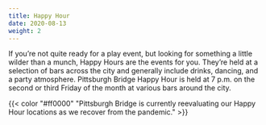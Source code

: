 ```yaml
---
title: Happy Hour
date: 2020-08-13
weight: 2
---
```


If you’re not quite ready for a play event, but looking for something a little wilder than a munch, Happy Hours are the events for you. They’re held at a selection of bars across the city and generally include drinks, dancing, and a party atmosphere. Pittsburgh Bridge Happy Hour is held at 7 p.m. on the second or third Friday of the month at various bars around the city.

{{< color "#ff0000" "Pittsburgh Bridge is currently reevaluating our Happy Hour locations as we recover from the pandemic." >}}